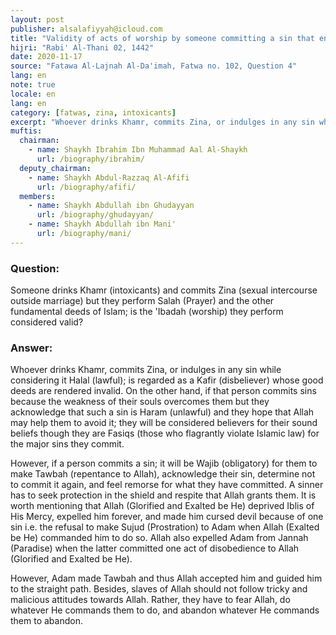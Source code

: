 ```yaml
---
layout: post
publisher: alsalafiyyah@icloud.com
title: "Validity of acts of worship by someone committing a sin that entails executing the Hadd"
hijri: "Rabi' Al-Thani 02, 1442"
date: 2020-11-17
source: "Fatawa Al-Lajnah Al-Da'imah, Fatwa no. 102, Question 4"
lang: en
note: true
locale: en
lang: en
category: [fatwas, zina, intoxicants]
excerpt: "Whoever drinks Khamr, commits Zina, or indulges in any sin while considering it Halal (lawful); is regarded as a Kafir (disbeliever) whose good deeds are rendered invalid."
muftis:
  chairman: 
    - name: Shaykh Ibrahim Ibn Muhammad Aal Al-Shaykh
      url: /biography/ibrahim/
  deputy_chairman:
    - name: Shaykh Abdul-Razzaq Al-Afifi
      url: /biography/afifi/
  members: 
    - name: Shaykh Abdullah ibn Ghudayyan
      url: /biography/ghudayyan/
    - name: Shaykh Abdullah ibn Mani'
      url: /biography/mani/
---
```


### Question:

Someone drinks Khamr (intoxicants) and commits Zina (sexual intercourse outside marriage) but they perform Salah (Prayer) and the other fundamental deeds of Islam; is the 'Ibadah (worship) they perform considered valid?

### Answer:

Whoever drinks Khamr, commits Zina, or indulges in any sin while considering it Halal (lawful); is regarded as a Kafir (disbeliever) whose good deeds are rendered invalid. On the other hand, if that person commits sins because the weakness of their souls overcomes them but they acknowledge that such a sin is Haram (unlawful) and they hope that Allah may help them to avoid it; they will be considered believers for their sound beliefs though they are Fasiqs (those who flagrantly violate Islamic law) for the major sins they commit. 

However, if a person commits a sin; it will be Wajib (obligatory) for them to make Tawbah (repentance to Allah), acknowledge their sin, determine not to commit it again, and feel remorse for what they have committed. A sinner has to seek protection in the shield and respite that Allah grants them. It is worth mentioning that Allah (Glorified and Exalted be He) deprived Iblis of His Mercy, expelled him forever, and made him cursed devil because of one sin i.e. the refusal to make Sujud (Prostration) to Adam when Allah (Exalted be He) commanded him to do so. Allah also expelled Adam from Jannah (Paradise) when the latter committed one act of disobedience to Allah (Glorified and Exalted be He).

However, Adam made Tawbah and thus Allah accepted him and guided him to the straight path. Besides, slaves of Allah should not follow tricky and malicious attitudes towards Allah. Rather, they have to fear Allah, do whatever He commands them to do, and abandon whatever He commands them to abandon.
